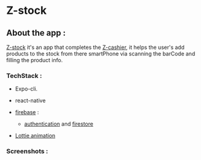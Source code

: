# Z-stock

## About the app :

[Z-stock](https://github.com/zak771/Z-stock) it's an app that completes the [Z-cashier](https://github.com/zak771/Z-cashier), it helps the user's add products to the stock from there smartPhone via scanning the barCode and filling the product info.

### TechStack :

- Expo-cli.

- react-native

- [firebase](https://firebase.google.com) : 
  
  - [authentication](https://firebase.google.com/products/auth) and [firestore](https://firesbase.google.com/products/firestore)

- [Lottie animation](https://lottiefiles.com)

### Screenshots :
